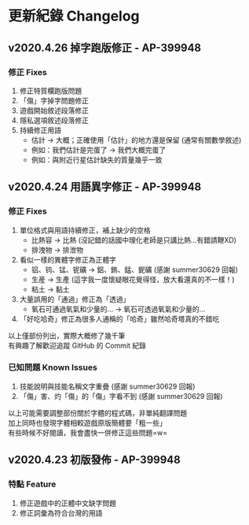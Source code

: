 # 更新紀錄 Changelog

## v2020.4.26 掉字跑版修正 - **AP-399948**

### 修正 Fixes

1. 修正特質欄跑版問題
2. 「傷」字掉字問題修正
3. 遊戲開始敘述段落修正
4. 隱私選項敘述段落修正
5. 持續修正用語
    - 估計 → 大概；正確使用「估計」的地方還是保留 (通常有關數學敘述)
    - 例如：我們估計是完蛋了 → 我們大概完蛋了
    - 例如：與附近行星估計缺失的質量幾乎一致

## v2020.4.24 用語異字修正 - **AP-399948**

### 修正 Fixes

1. 單位格式與用語持續修正，補上缺少的空格
    - 比熱容 → 比熱 (沒記錯的話國中理化老師是只講比熱...有錯請鞭XD)
    - 排洩物 → 排泄物
2. 看似一樣的異體字修正為正體字
    - 铝、钨、锰、铌礦 → 鋁、鎢、錳、鈮礦 (感謝 summer30629 回報)
    - 生産 → 生產 (這字我一度懷疑眼花覺得怪，放大看還真的不一樣！)
    - 粘土 → 黏土
3. 大量誤用的「通過」修正為「透過」
    - 氧石可通過氧氣和少量的... → 氧石可透過氧氣和少量的...
4. 「好吃哈奇」修正為很多人通稱的「哈奇」雖然哈奇塔真的不錯吃

以上僅部份列出，實際大概修了幾千筆  
有興趣了解歡迎追蹤 GitHub 的 Commit 紀錄

### 已知問題 Known Issues

1. 技能說明與技能名稱文字重疊 (感謝 summer30629 回報)
2. 「傷」害、灼「傷」的「傷」字看不到 (感謝 summer30629 回報)

以上可能需要調整部份關於字體的程式碼，非單純翻譯問題  
加上同時也發現字體相較遊戲原版簡體要「粗一些」  
有些時候不好閱讀，我會盡快一併修正這些問題=w=


## v2020.4.23 初版發佈 - **AP-399948**

### 特點 Feature

1. 修正遊戲中的正體中文缺字問題
2. 修正詞彙為符合台灣的用語
